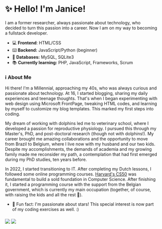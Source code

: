 # ✨ Hello! I'm Janice! 

I am a former researcher, always passionate about technology, who decided to turn this passion into a career. Now I am on my way to becoming a fullstack developer.

- 💻 **Frontend**: HTML/CSS
- ⌨️ **Backend:** JavaScript/Python (beginner)
- 📓 **Databases:** MySQL, SQLite3
- 📚 **Currently learning:** PHP, JavaScript, Frameworks, Scrum

    
### ℹ About Me 

Hi there! I'm a Millennial, approaching my 40s, who was always curious and passionate about technology. At 16, I started blogging, sharing my daily experiences and teenage thoughts. That's when I began experimenting with web design using Microsoft FrontPage, tweaking HTML codes, and learning by myself to customize my blog templates. This marked my first steps into coding.

My dream of working with dolphins led me to veterinary school, where I developed a passion for reproductive physiology. I pursued this through my Master's, PhD, and post-doctoral research (though not with dolphins!). My career brought me amazing collaborations and the opportunity to move from Brazil to Belgium, where I live now with my husband and our two kids. Despite my accomplishments, the demands of academia and my growing family made me reconsider my path, a contemplation that had first emerged during my PhD studies, ten years before.

In 2022, I started transitioning to IT. After completing my Dutch lessons, I followed some online programming courses. [Harvard's CS50](https://cs50.harvard.edu/x/2024/) was fundamental to build a sold foundation in Computer Science. After finishing it, I started a programming course with the support from the Belgian government, which is currently my main occupation (together, of course, with raising the kids and all the rest 🥰).

- 🌟 Fun fact: I'm passionate about stars! This special interest is now part of my coding exercises as well. :)

###

<div> 
  <a href = "mailto:janice.vilela@gmail.com"><img src="https://img.shields.io/badge/-Gmail-%23333?style=for-the-badge&logo=gmail&logoColor=white" target="_blank"></a>
  <a href="https://www.linkedin.com/in/janicevilela/" target="_blank"><img src="https://img.shields.io/badge/-LinkedIn-%230077B5?style=for-the-badge&logo=linkedin&logoColor=white" target="_blank"></a> 
  
</div>

<!-- ##

<div style="display: inline_block">
  <a href="https://github.com/janicemv">
  <img height="180em" src="https://github-readme-stats.vercel.app/api?username=janicemv&show_icons=true&theme=dracula&include_all_commits=true&count_private=true"/>
  <img height="180em" src="https://github-readme-stats.vercel.app/api/top-langs/?username=janicemv&layout=compact&theme=dracula&include_all_commits=true&count_private=true&show_icons=true"/>
</div>
-->
